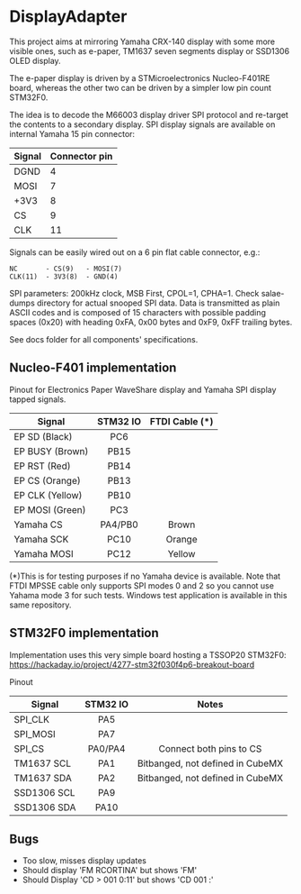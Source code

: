 # DisplayAdapter
This project aims at mirroring Yamaha CRX-140 display with some more visible ones, such as e-paper, TM1637 seven segments display or SSD1306 OLED display.

The e-paper display is driven by a STMicroelectronics Nucleo-F401RE board, whereas the other two can be driven by a simpler low pin count STM32F0.

The idea is to decode the M66003 display driver SPI protocol and
re-target the contents to a secondary display.
SPI display signals are available on internal Yamaha 15 pin connector:

| Signal | Connector pin |
|--------|---------------|
|  DGND  |       4       |
|  MOSI  |       7       |
|  +3V3  |       8       |
|   CS   |       9       |
|  CLK   |      11       |

Signals can be easily wired out on a 6 pin flat cable connector, e.g.: 
```
NC       - CS(9)   - MOSI(7)
CLK(11)  - 3V3(8)  - GND(4)
```

SPI parameters: 200kHz clock, MSB First, CPOL=1, CPHA=1. Check salae-dumps directory for actual snooped SPI data. Data is transmitted as plain ASCII codes and is composed of 15 characters with possible padding spaces (0x20) with heading 0xFA, 0x00 bytes and 0xF9, 0xFF trailing bytes.

See docs folder for all components' specifications.

## Nucleo-F401 implementation ##
Pinout for Electronics Paper WaveShare display and Yamaha SPI display tapped signals.

|Signal               | STM32 IO | FTDI Cable (*)        |
|---------------------|:--------:|:----------------------:
| EP SD    (Black)    |  PC6     |                       |
| EP BUSY  (Brown)    |  PB15    |                       |
| EP RST   (Red)      |  PB14    |                       |
| EP CS    (Orange)   |  PB13    |                       |
| EP CLK   (Yellow)   |  PB10    |                       |
| EP MOSI  (Green)    |  PC3     |                       |
| Yamaha CS           |  PA4/PB0 | Brown                 |
| Yamaha SCK          |  PC10    | Orange                |
| Yamaha MOSI         |  PC12    | Yellow                |

(*)This is for testing purposes if no Yamaha device is available. Note that FTDI MPSSE cable only supports SPI modes 0 and 2 so you cannot use Yahama mode 3 for such tests. Windows test application is available in this same repository.

## STM32F0 implementation ##
Implementation uses this very simple board hosting a TSSOP20 STM32F0: https://hackaday.io/project/4277-stm32f030f4p6-breakout-board

Pinout

|Signal        | STM32 IO | Notes                             |
|--------------|:--------:|:----------------------------------:
| SPI_CLK      |  PA5     |                                   |
| SPI_MOSI     |  PA7     |                                   |
| SPI_CS       |  PA0/PA4 | Connect both pins to CS           |
| TM1637  SCL  |  PA1     | Bitbanged, not defined in CubeMX  |
| TM1637  SDA  |  PA2     | Bitbanged, not defined in CubeMX  |
| SSD1306 SCL  |  PA9     |                                   |
| SSD1306 SDA  |  PA10    |                                   |

## Bugs
* Too slow, misses display updates
* Should display 'FM   RCORTINA' but shows 'FM'
* Should Display 'CD > 001  0:11' but shows 'CD  001   :'

